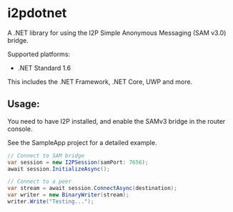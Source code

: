# i2pdotnet

A .NET library for using the I2P Simple Anonymous Messaging (SAM v3.0) bridge.

Supported platforms:

- .NET Standard 1.6

This includes the .NET Framework, .NET Core, UWP and more.

## Usage:

You need to have I2P installed, and enable the SAMv3 bridge in the router console.

See the SampleApp project for a detailed example.

```csharp
// Connect to SAM bridge
var session = new I2PSession(samPort: 7656);
await session.InitializeAsync();

// Connect to a peer
var stream = await session.ConnectAsync(destination);
var writer = new BinaryWriter(stream);
writer.Write("Testing...");
```
